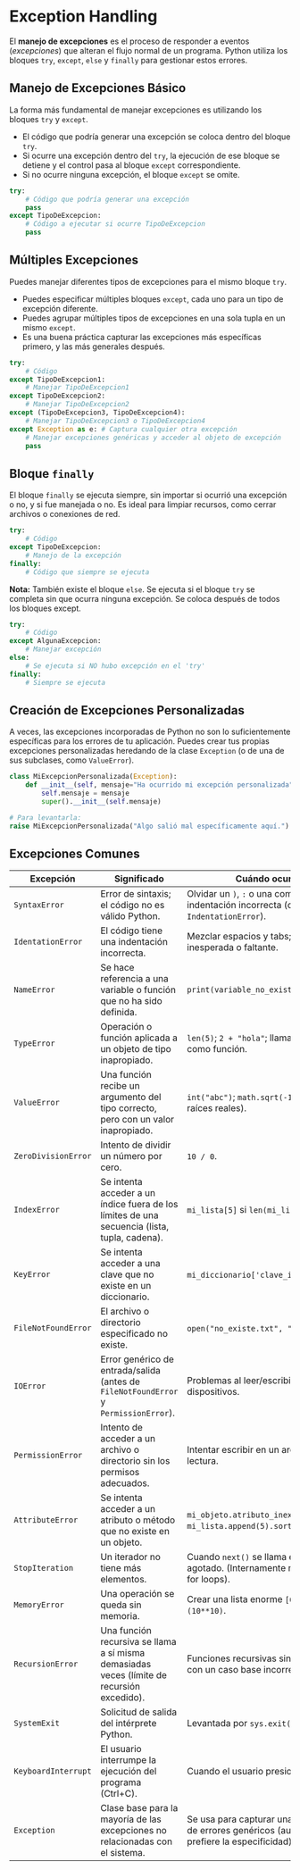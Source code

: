 # Exception Handling

El **manejo de excepciones** es el proceso de responder a eventos (_excepciones_) que alteran el flujo normal de un programa. Python utiliza los bloques `try`, `except`, `else` y `finally` para gestionar estos errores.

## Manejo de Excepciones Básico

La forma más fundamental de manejar excepciones es utilizando los bloques `try` y `except`.

- El código que podría generar una excepción se coloca dentro del bloque `try`.
- Si ocurre una excepción dentro del `try`, la ejecución de ese bloque se detiene y el control pasa al bloque `except` correspondiente.
- Si no ocurre ninguna excepción, el bloque `except` se omite.

```python
try:
    # Código que podría generar una excepción
    pass
except TipoDeExcepcion:
    # Código a ejecutar si ocurre TipoDeExcepcion
    pass
```

## Múltiples Excepciones

Puedes manejar diferentes tipos de excepciones para el mismo bloque `try`.

- Puedes especificar múltiples bloques `except`, cada uno para un tipo de excepción diferente.
- Puedes agrupar múltiples tipos de excepciones en una sola tupla en un mismo `except`.
- Es una buena práctica capturar las excepciones más específicas primero, y las más generales después.

```python
try:
    # Código
except TipoDeExcepcion1:
    # Manejar TipoDeExcepcion1
except TipoDeExcepcion2:
    # Manejar TipoDeExcepcion2
except (TipoDeExcepcion3, TipoDeExcepcion4):
    # Manejar TipoDeExcepcion3 o TipoDeExcepcion4
except Exception as e: # Captura cualquier otra excepción
    # Manejar excepciones genéricas y acceder al objeto de excepción
    pass
```

## Bloque `finally`

El bloque `finally` se ejecuta siempre, sin importar si ocurrió una excepción o no, y si fue manejada o no. Es ideal para limpiar recursos, como cerrar archivos o conexiones de red.

```python
try:
    # Código
except TipoDeExcepcion:
    # Manejo de la excepción
finally:
    # Código que siempre se ejecuta
```

**Nota:** También existe el bloque `else`. Se ejecuta si el bloque `try` se completa sin que ocurra ninguna excepción. Se coloca después de todos los bloques except.

```python
try:
    # Código
except AlgunaExcepcion:
    # Manejar excepción
else:
    # Se ejecuta si NO hubo excepción en el 'try'
finally:
    # Siempre se ejecuta
```

## Creación de Excepciones Personalizadas

A veces, las excepciones incorporadas de Python no son lo suficientemente específicas para los errores de tu aplicación. Puedes crear tus propias excepciones personalizadas heredando de la clase `Exception` (o de una de sus subclases, como `ValueError`).

```python
class MiExcepcionPersonalizada(Exception):
    def __init__(self, mensaje="Ha ocurrido mi excepción personalizada"):
        self.mensaje = mensaje
        super().__init__(self.mensaje)

# Para levantarla:
raise MiExcepcionPersonalizada("Algo salió mal específicamente aquí.")
```

## Excepciones Comunes

| Excepción           | Significado                                                                                  | Cuándo ocurre                                                                                    |
| ------------------- | -------------------------------------------------------------------------------------------- | ------------------------------------------------------------------------------------------------ |
| `SyntaxError`       | Error de sintaxis; el código no es válido Python.                                            | Olvidar un `)`, `:` o una comilla; indentación incorrecta (cuando no es `IndentationError`).     |
| `IdentationError`   | El código tiene una indentación incorrecta.                                                  | Mezclar espacios y tabs; indentación inesperada o faltante.                                      |
| `NameError`         | Se hace referencia a una variable o función que no ha sido definida.                         | `print(variable_no_existente)`                                                                   |
| `TypeError`         | Operación o función aplicada a un objeto de tipo inapropiado.                                | `len(5)`; `2 + "hola"`; llamar a un entero como función.                                         |
| `ValueError`        | Una función recibe un argumento del tipo correcto, pero con un valor inapropiado.            | `int("abc")`; `math.sqrt(-1)` (para raíces reales).                                              |
| `ZeroDivisionError` | Intento de dividir un número por cero.                                                       | `10 / 0`.                                                                                        |
| `IndexError`        | Se intenta acceder a un índice fuera de los límites de una secuencia (lista, tupla, cadena). | `mi_lista[5]` si `len(mi_lista)` es 3.                                                           |
| `KeyError`          | Se intenta acceder a una clave que no existe en un diccionario.                              | `mi_diccionario['clave_inexistente']`.                                                           |
| `FileNotFoundError` | El archivo o directorio especificado no existe.                                              | `open("no_existe.txt", "r")`.                                                                    |
| `IOError`           | Error genérico de entrada/salida (antes de `FileNotFoundError` y `PermissionError`).         | Problemas al leer/escribir en disco, dispositivos.                                               |
| `PermissionError`   | Intento de acceder a un archivo o directorio sin los permisos adecuados.                     | Intentar escribir en un archivo de solo lectura.                                                 |
| `AttributeError`    | Se intenta acceder a un atributo o método que no existe en un objeto.                        | `mi_objeto.atributo_inexistente`; `mi_lista.append(5).sort()`.                                   |
| `StopIteration`     | Un iterador no tiene más elementos.                                                          | Cuando `next()` se llama en un iterador agotado. (Internamente manejada por for loops).          |
| `MemoryError`       | Una operación se queda sin memoria.                                                          | Crear una lista enorme `[0] * (10**10)`.                                                         |
| `RecursionError`    | Una función recursiva se llama a sí misma demasiadas veces (límite de recursión excedido).   | Funciones recursivas sin caso base o con un caso base incorrecto.                                |
| `SystemExit`        | Solicitud de salida del intérprete Python.                                                   | Levantada por `sys.exit()`.                                                                      |
| `KeyboardInterrupt` | El usuario interrumpe la ejecución del programa (Ctrl+C).                                    | Cuando el usuario presiona Ctrl+C.                                                               |
| `Exception`         | Clase base para la mayoría de las excepciones no relacionadas con el sistema.                | Se usa para capturar una amplia gama de errores genéricos (aunque se prefiere la especificidad). |
